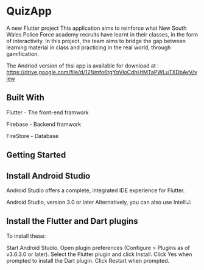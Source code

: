# QuizApp

A new Flutter project
This application aims to reinforce what New South Wales Police Force academy recruits have learnt in their classes, in the form of interactivity. In this project, the team aims to bridge the gap between learning material in class and practicing in the real world, through gamification.


The Andriod version of thsi app is available for download at : https://drive.google.com/file/d/12Nmfo6tgYqVloCdhHtMTaPWLuTXDbAvV/view

## Built With
Flutter - The front-end framwork

Firebase - Backend framwork

FireStore - Database

## Getting Started
## Install Android Studio

Android Studio offers a complete, integrated IDE experience for Flutter.

Android Studio, version 3.0 or later
Alternatively, you can also use IntelliJ:

## Install the Flutter and Dart plugins
To install these:

Start Android Studio.
Open plugin preferences (Configure > Plugins as of v3.6.3.0 or later).
Select the Flutter plugin and click Install.
Click Yes when prompted to install the Dart plugin.
Click Restart when prompted.

